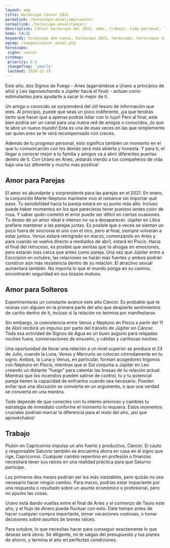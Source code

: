 ```yaml
---
layout: amp
title: Horóscopo Cáncer 2021 
permalink: /horoscopo-anual/amp/cancer/
normallink: /horoscopo-anual/cancer/
description: Cáncer horóscopo del 2021, amor, trabajo, vida personal. Todas las predicciones para Cáncer 2021 gratis. Disfruta este año nuevo.
home: FALSE
keywords: horóscopo año nuevo, horóscopo 2021, horóscopo, horoscopos diarios gratis del dia de hoy, horóscopo diario gratis,horóscopo ano nuevo 2021, horóscopo esperanza gracia, horoscopo Cáncer 2021, horoscop, horóscopos gratis, horoscopo Cáncer, horoscopo Cáncer 2021 gratis, Tarot, Astrologia, Zodíaco, Cáncer, horoscopo gratis,tarot en femenino,videncia gratuita,horoscopos gratuitos,horóscopos, astrologia,videncia gratis
ogimg: /images/cancer_anual.png
horoscopo:
 signo: cancer
sitemap:
 priority: 0.5
 changefreq: 'yearly'
 lastmod: 2020-12-19
---
```





Este año, dos Signos de Fuego - Aries (agarrándose a Urano a principios de año) y Leo (aprovechando a Júpiter hacia el final) - actúan como estimulantes para ayudarte a sacar lo mejor de ti.


Un amigo o conocido se sorprenderá del útil tesoro de información que eres. Al principio, puede que seas un poco indiferente, ¡ya que tendrás tanto que hacer que a apenas podrás lidiar con lo tuyo! Pero al final, este bien podría ser un canal para una nueva red de amigos o conocidos, ¡lo que te abre un nuevo mundo! Esta es una de esas veces en las que simplemente ser quien eres se te verá recompensado con creces. 


Además de tu progreso personal, esto significa también un momento en el que tu comunicación con los demás será más abierta y honesta. Y para ti, el llegar a conocer mejor a tu familia y amigos va a abrir diferentes puertas dentro de ti. Con Urano en Aries, ¡estarás viendo a tus compañeros de vida bajo una luz diferente y mucho más positiva!


## Amor para Parejas

El amor es abundante y sorprendente para las parejas en el 2021. En enero, la conjunción Marte-Neptuno mantiene vivo el romance sin importar qué pase. Tu sensibilidad hacia tu pareja estará en su punto más alto. Incluso puede haber momentos en los que parecieras tener puestos lentes color de rosa. Y saber quién cometió el error puede ser difícil en ciertas ocasiones. Tu deseo de un amor ideal e intenso no va a desaparecer.
Júpiter en Libra prefiere mantener a las parejas juntas. Es posible que a veces se sientan un poco fuera de sincronía el uno con el otro, pero al final, siempre volverán a estar juntos.
Venus estará retrógrado en marzo, comenzando en Aries y para cuando se vuelva directo a mediados de abril, estará en Piscis. Hacia el final del retroceso, es posible que sientas que te ahogas en emociones, pero estarán más cerca que antes como pareja.
Una vez que Júpiter entre a Escorpión en octubre, las relaciones se harán más fuertes y ambos podrán construir aún más resistencia dentro de su relación. El atractivo sexual aumentará también. No importa lo que el mundo ponga en su camino, encontrarán seguridad en sus brazos mutuos.

## Amor para Solteros

Experimentarás un constante avance este año Cáncer. Es probable que te reúnas con alguien en la primera parte del año que despierte sentimientos de cariño dentro de ti, incluso si la relación no termina por manifestarse.


Sin embargo, la coexistencia entre Venus y Neptuno en Piscis a partir del 11 de Abril recibirá un impulso por parte del tránsito de Júpiter en Cáncer. Toda esa actividad de Signos de Agua es un buen augurio para relajadas noches fuera,  conversaciones de ensueño, y cálidas y cariñosas noches.


Una oportunidad de llevar una relación a un nivel superior se produce el 24 de Julio, cuando la Luna, Venus y Mercurio se colocan cómodamente en tu signo. Ambos, la Luna y Venus, en particular, forman acogedores trígonos con Neptuno en Piscis; mientras que el Sol conjunta a Júpiter en Leo creando un distante "fuego" para calentar las brasas de tu relación actual. Mientras que los incendios pueden salirse de control, tú y tu potencial pareja tienen la capacidad de enfriarlos cuando sea necesario. Pueden evitar que una discusión se convierta en un argumento, o que una verdad se convierta en una mentira.


Todo depende de que conectes con tu interés amoroso y cambies tu estrategia de inmediato conforme el momento lo requiera. Estos momentos cruciales podrían marcar la diferencia para el resto del año, ¡así que aprovéchalos!


## Trabajo

Plutón en Capricornio impulsa un año fuerte y productivo, Cáncer. El cauto y responsable Saturno también se encuentra ahora en casa en el signo que rige, Capricornio. Cualquier cambio repentino en profesión o finanzas necesitará tener sus raíces en una realidad práctica para que Saturno participe.


Los primeros dos meses podrían ser los más inestables, pero quizás no sea necesario hacer ningún cambio. Para marzo, podrías estar impaciente por una respuesta o resultado sobre un asunto económico o profesional, pero no apures las cosas.


Urano está dando vueltas entre el final de Aries y el comienzo de Tauro este año, y el flujo de dinero puede fluctuar con esto. Date tiempo antes de hacer cualquier compra importante, tomar vacaciones costosas, o tomar decisiones sobre asuntos de bienes raíces.


Para octubre, lo que necesitas hacer para conseguir exactamente lo que deseas será obvio. Sé diligente, no te salgas del presupuesto y tus planes de ahorro, y termina el año en perfectas condiciones.

